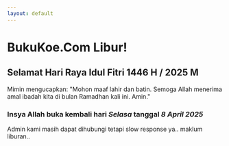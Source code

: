 ```yaml
---
layout: default
---
```


# BukuKoe.Com Libur!
## Selamat Hari Raya Idul Fitri 1446 H / 2025 M
Mimin mengucapkan: "Mohon maaf lahir dan batin. Semoga Allah menerima amal ibadah kita di bulan Ramadhan kali ini. Amin."

### Insya Allah buka kembali hari _Selasa_ tanggal _8 April 2025_

Admin kami masih dapat dihubungi tetapi slow response ya.. maklum liburan..
